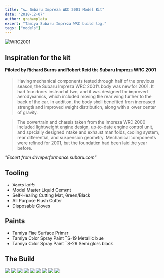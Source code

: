 ```yaml
---
title: "🏎️ Subaru Impreza WRC 2001 Model Kit"
date: "2018-12-07"
author: grahamplata
excert: "Tamiya Subaru Impreza WRC build log."
tags: ["models"]
---
```


![WRC2001](/wrc2001.jpg)

## Inspiration for the kit

#### Piloted by Richard Burns and Robert Reid the Subaru Impreza WRC 2001

> Having mechanical components tested through half of the previous season, the Subaru Impreza WRC 2001’s body was new for 2001. It had four doors instead of two, and it was designed for improved aerodynamics, which included moving the rear wing further to the back of the car. In addition, the body shell benefited from increased strength and improved weight distribution, along with a lower center of gravity.

> The powertrain and chassis taken from the Impreza WRC 2000 included lightweight engine design, up-to-date engine control unit, and specially designed intake and exhaust manifolds, cooling system, rear differential, and suspension geometry. Mechanical components were refined for 2001, but the foundation had been laid the year before.

_"Excert from driveperformance.subaru.com"_

## Tooling

- Xacto knife
- Model Master Liquid Cement
- Self-Healing Cutting Mat, Green/Black
- All Purpose Flush Cutter
- Disposable Gloves

## Paints

- Tamiya Fine Surface Primer
- Tamiya Color Spray Paint TS-19 Metallic blue
- Tamiya Color Spray Paint TS-29 Semi gloss black

## The Build

![](/IMG_6961.JPG)
![](/IMG_3034.JPG)
![](/IMG_4613.JPG)
![](/IMG_7373.JPG)
![](/IMG_4233.JPG)
![](/IMG_6558.JPG)
![](/IMG_8793.JPG)
![](/IMG_8502.JPG)
![](/IMG_5649.JPG)
